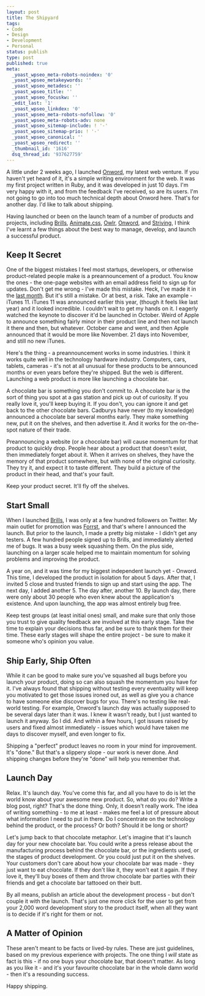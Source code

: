 ```yaml
---
layout: post
title: The Shipyard
tags:
- Code
- Design
- Development
- Personal
status: publish
type: post
published: true
meta:
  _yoast_wpseo_meta-robots-noindex: '0'
  _yoast_wpseo_metakeywords: ''
  _yoast_wpseo_metadesc: ''
  _yoast_wpseo_title: ''
  _yoast_wpseo_focuskw: ''
  _edit_last: '1'
  _yoast_wpseo_linkdex: '0'
  _yoast_wpseo_meta-robots-nofollow: '0'
  _yoast_wpseo_meta-robots-adv: none
  _yoast_wpseo_sitemap-include: ! '-'
  _yoast_wpseo_sitemap-prio: ! '-'
  _yoast_wpseo_canonical: ''
  _yoast_wpseo_redirect: ''
  _thumbnail_id: '1616'
  dsq_thread_id: '937627759'
---
```

A little under 2 weeks ago, I launched <a href="http://onword.co">Onword</a>, my latest web venture. If you haven't yet heard of it, it's a simple writing environment for the web. It was my first project written in Ruby, and it was developed in just 10 days. I'm very happy with it, and from the feedback I've received, so are its users. I'm not going to go into too much technical depth about Onword here. That's for another day. I'd like to talk about shipping.

Having launched or been on the launch team of a number of products and projects, including <a href="http://brills.me">Brills</a>, <a href="http://daneden.me/animate">Animate.css</a>, <a href="http://owlr.me">Owlr</a>, <a href="http://onword.co">Onword</a>, and <a href="http://striving.me">Striving</a>, I think I've learnt a few things about the best way to manage, develop, and launch a successful product.

<h2>Keep It Secret</h2>
One of the biggest mistakes I feel most startups, developers, or otherwise product-related people make is a preannouncement of a product. You know the ones - the one-page websites with an email address field to sign up for updates. Don't get me wrong - I've made this mistake. Heck, I've made it in the <a href="http://outages.co">last month</a>. But it's still a mistake. Or at best, a risk. Take an example - iTunes 11. iTunes 11 was announced earlier this year, (though it feels like last year) and it looked incredible. I couldn't wait to get my hands on it. I eagerly watched the keynote to discover it'd be launched in October. Weird of Apple to announce something fairly minor in their product line and then not launch it there and then, but whatever. October came and went, and then Apple announced that it would be more like November. 21 days into November, and still no new iTunes.

Here's the thing - a preannouncement works in some industries. I think it works quite well in the technology hardware industry. Computers, cars, tablets, cameras - it's not at all unusual for these products to be announced months or even years before they're shipped. But the web is different. Launching a web product is more like launching a chocolate bar.

A chocolate bar is something you don't commit to. A chocolate bar is the sort of thing you spot at a gas station and pick up out of curiosity. If you really love it, you'll keep buying it. If you don't, you can ignore it and get back to the other chocolate bars. Cadburys have never (to my knowledge) announced a chocolate bar several months early. They make something new, put it on the shelves, and then advertise it. And it works for the on-the-spot nature of their trade.

Preannouncing a website (or a chocolate bar) will cause momentum for that product to quickly drop. People hear about a product that doesn't exist, then immediately forget about it. When it arrives on shelves, they have the memory of that product somewhere, but with none of the original curiosity. They try it, and expect it to taste different. They build a picture of the product in their head, and that's your fault.

Keep your product secret. It'll fly off the shelves.

<h2>Start Small</h2>
When I launched <a href="http://brills.me">Brills</a>, I was only at a few hundred followers on Twitter. My main outlet for promotion was <a href="http://forrst.com">Forrst</a>, and that's where I announced the launch. But prior to the launch, I made a pretty big mistake - I didn't get any testers. A few hundred people signed up to Brills, and immediately alerted me of bugs. It was a busy week squashing them. On the plus side, launching on a larger scale helped me to maintain momentum for solving problems and improving the product.

A year on, and it was time for my biggest independent launch yet - Onword. This time, I developed the product in isolation for about 5 days. After that, I invited 5 close and trusted friends to sign up and start using the app. The next day, I added another 5. The day after, another 10. By launch day, there were only about 30 people who even knew about the application's existence. And upon launching, the app was almost entirely bug free.

Keep test groups (at least initial ones) small, and make sure that only those you trust to give quality feedback are involved at this early stage. Take the time to explain your decisions thus far, and be sure to thank them for their time. These early stages will shape the entire project - be sure to make it someone who's opinion you value.

<h2>Ship Early, Ship Often</h2>
While it can be good to make sure you've squashed all bugs before you launch your product, doing so can also squash the momentum you have for it. I've always found that shipping without testing every eventuality will keep you motivated to get those issues ironed out, as well as give you a chance to have someone else discover bugs for you. There's no testing like real-world testing. For example, Onword's launch day was actually supposed to be several days later than it was. I knew it wasn't ready, but I just wanted to launch it anyway. So I did. And within a few hours, I got issues raised by users and fixed almost immediately - issues which would have taken me days to discover myself, and even longer to fix.

Shipping a "perfect" product leaves no room in your mind for improvement. It's "done." But that's a slippery slope - our work is never done. And shipping changes before they're "done" will help you remember that.

<h2>Launch Day</h2>
Relax. It's launch day. You've come this far, and all you have to do is let the world know about your awesome new product. So, what do you do? Write a blog post, right? That's the done thing. Only, it doesn't really work. The idea of writing something - to me at least - makes me feel a lot of pressure about what information I need to put in there. Do I concentrate on the technology behind the product, or the process? Or both? Should it be long or short?

Let's jump back to that chocolate metaphor. Let's imagine that it's launch day for your new chocolate bar. You could write a press release about the manufacturing process behind the chocolate bar, or the ingredients used, or the stages of product development. Or you could just put it on the shelves. Your customers don't care about how your chocolate bar was made - they just want to eat chocolate. If they don't like it, they won't eat it again. If they love it, they'll buy boxes of them and throw chocolate bar parties with their friends and get a chocolate bar tattooed on their butt.

By all means, publish an article about the development process - but don't couple it with the launch. That's just one more click for the user to get from your 2,000 word development story to the product itself, when all they want is to decide if it's right for them or not.

<h2>A Matter of Opinion</h2>
These aren't meant to be facts or lived-by rules. These are just guidelines, based on my previous experience with projects. The one thing I <em>will</em> state as fact is this - if no one buys your chocolate bar, that doesn't matter. As long as you like it - and it's your favourite chocolate bar in the whole damn world - then it's a resounding success.

Happy shipping.
